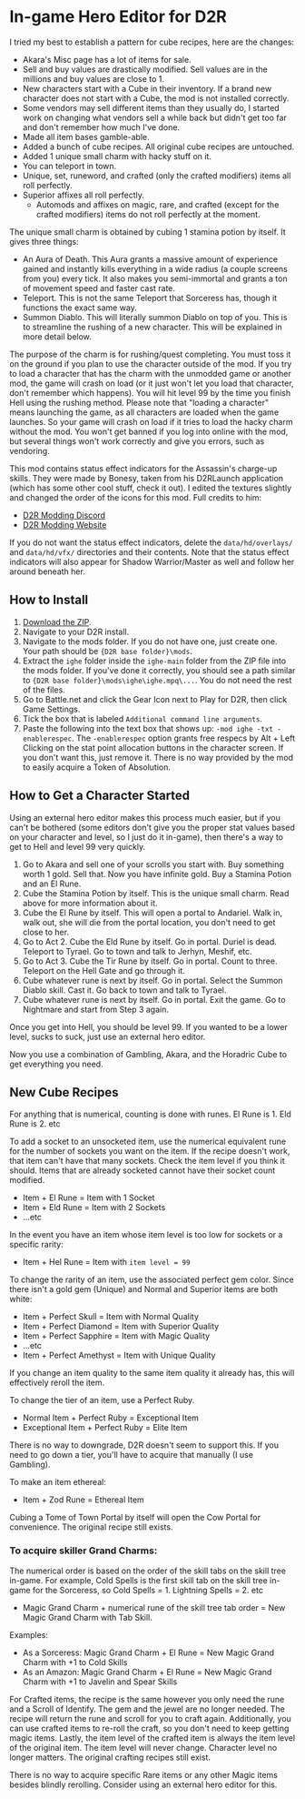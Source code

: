 # In-game Hero Editor for D2R

I tried my best to establish a pattern for cube recipes, here are the changes:
- Akara's Misc page has a lot of items for sale.
- Sell and buy values are drastically modified. Sell values are in the millions and buy values are close to 1.
- New characters start with a Cube in their inventory. If a brand new character does not start with a Cube, the mod is not installed correctly.
- Some vendors may sell different items than they usually do, I started work on changing what vendors sell a while back but didn't get too far and don't remember how much I've done.
- Made all item bases gamble-able.
- Added a bunch of cube recipes. All original cube recipes are untouched.
- Added 1 unique small charm with hacky stuff on it.
- You can teleport in town.
- Unique, set, runeword, and crafted (only the crafted modifiers) items all roll perfectly.
- Superior affixes all roll perfectly.
  - Automods and affixes on magic, rare, and crafted (except for the crafted modifiers) items do not roll perfectly at the moment.

The unique small charm is obtained by cubing 1 stamina potion by itself. It gives three things:
- An Aura of Death. This Aura grants a massive amount of experience gained and instantly kills everything in a wide radius (a couple screens from you) every tick. It also makes you semi-immortal and grants a ton of movement speed and faster cast rate.
- Teleport. This is not the same Teleport that Sorceress has, though it functions the exact same way.
- Summon Diablo. This will literally summon Diablo on top of you. This is to streamline the rushing of a new character. This will be explained in more detail below.

The purpose of the charm is for rushing/quest completing. You must toss it on the ground if you plan to use the character outside of the mod. If you try to load a character that has the charm with the unmodded game or another mod, the game will crash on load (or it just won't let you load that character, don't remember which happens). You will hit level 99 by the time you finish Hell using the rushing method. Please note that "loading a character" means launching the game, as all characters are loaded when the game launches. So your game will crash on load if it tries to load the hacky charm without the mod. You won't get banned if you log into online with the mod, but several things won't work correctly and give you errors, such as vendoring.

This mod contains status effect indicators for the Assassin's charge-up skills. They were made by Bonesy, taken from his D2RLaunch application (which has some other cool stuff, check it out). I edited the textures slightly and changed the order of the icons for this mod. Full credits to him:
- [D2R Modding Discord](https://discord.gg/gEshQt2dRT)
- [D2R Modding Website](https://www.d2rmodding.com)

If you do not want the status effect indicators, delete the `data/hd/overlays/` and `data/hd/vfx/` directories and their contents. Note that the status effect indicators will also appear for Shadow Warrior/Master as well and follow her around beneath her.

## How to Install
1. [Download the ZIP](https://github.com/Warren1001/ighe/archive/refs/heads/main.zip).
2. Navigate to your D2R install.
3. Navigate to the mods folder. If you do not have one, just create one. Your path should be `{D2R base folder}\mods`.
4. Extract the `ighe` folder inside the `ighe-main` folder from the ZIP file into the mods folder. If you've done it correctly, you should see a path similar to `{D2R base folder}\mods\ighe\ighe.mpq\...`. You do not need the rest of the files.
5. Go to Battle.net and click the Gear Icon next to Play for D2R, then click Game Settings.
6. Tick the box that is labeled `Additional command line arguments`.
7. Paste the following into the text box that shows up: `-mod ighe -txt -enablerespec`. The `-enablerespec` option grants free respecs by Alt + Left Clicking on the stat point allocation buttons in the character screen. If you don't want this, just remove it. There is no way provided by the mod to easily acquire a Token of Absolution.

## How to Get a Character Started

Using an external hero editor makes this process much easier, but if you can't be bothered (some editors don't give you the proper stat values based on your character and level, so I just do it in-game), then there's a way to get to Hell and level 99 very quickly.
1. Go to Akara and sell one of your scrolls you start with. Buy something worth 1 gold. Sell that. Now you have infinite gold. Buy a Stamina Potion and an El Rune.
2. Cube the Stamina Potion by itself. This is the unique small charm. Read above for more information about it.
3. Cube the El Rune by itself. This will open a portal to Andariel. Walk in, walk out, she will die from the portal location, you don't need to get close to her.
4. Go to Act 2. Cube the Eld Rune by itself. Go in portal. Duriel is dead. Teleport to Tyrael. Go to town and talk to Jerhyn, Meshif, etc.
5. Go to Act 3. Cube the Tir Rune by itself. Go in portal. Count to three. Teleport on the Hell Gate and go through it.
6. Cube whatever rune is next by itself. Go in portal. Select the Summon Diablo skill. Cast it. Go back to town and talk to Tyrael.
7. Cube whatever rune is next by itself. Go in portal. Exit the game. Go to Nightmare and start from Step 3 again.

Once you get into Hell, you should be level 99. If you wanted to be a lower level, sucks to suck, just use an external hero editor.

Now you use a combination of Gambling, Akara, and the Horadric Cube to get everything you need.

## New Cube Recipes

For anything that is numerical, counting is done with runes. El Rune is 1. Eld Rune is 2. etc

To add a socket to an unsocketed item, use the numerical equivalent rune for the number of sockets you want on the item. If the recipe doesn't work, that item can't have that many sockets. Check the item level if you think it should. Items that are already socketed cannot have their socket count modified.
- Item + El Rune = Item with 1 Socket
- Item + Eld Rune = Item with 2 Sockets
- ...etc

In the event you have an item whose item level is too low for sockets or a specific rarity:
- Item + Hel Rune = Item with `item level = 99`

To change the rarity of an item, use the associated perfect gem color. Since there isn't a gold gem (Unique) and Normal and Superior items are both white:
- Item + Perfect Skull = Item with Normal Quality
- Item + Perfect Diamond = Item with Superior Quality
- Item + Perfect Sapphire = Item with Magic Quality
- ...etc
- Item + Perfect Amethyst = Item with Unique Quality

If you change an item quality to the same item quality it already has, this will effectively reroll the item.

To change the tier of an item, use a Perfect Ruby.
- Normal Item + Perfect Ruby = Exceptional Item
- Exceptional Item + Perfect Ruby = Elite Item

There is no way to downgrade, D2R doesn't seem to support this. If you need to go down a tier, you'll have to acquire that manually (I use Gambling).

To make an item ethereal:
- Item + Zod Rune = Ethereal Item

Cubing a Tome of Town Portal by itself will open the Cow Portal for convenience. The original recipe still exists.

### To acquire skiller Grand Charms:

The numerical order is based on the order of the skill tabs on the skill tree in-game. For example, Cold Spells is the first skill tab on the skill tree in-game for the Sorceress, so Cold Spells = 1. Lightning Spells = 2. etc
- Magic Grand Charm + numerical rune of the skill tree tab order = New Magic Grand Charm with Tab Skill.

Examples:
- As a Sorceress: Magic Grand Charm + El Rune = New Magic Grand Charm with +1 to Cold Skills
- As an Amazon: Magic Grand Charm + El Rune = New Magic Grand Charm with +1 to Javelin and Spear Skills

For Crafted items, the recipe is the same however you only need the rune and a Scroll of Identify. The gem and the jewel are no longer needed. The recipe will return the rune and scroll for you to craft again.
Additionally, you can use crafted items to re-roll the craft, so you don't need to keep getting magic items.
Lastly, the item level of the crafted item is always the item level of the original item. The item level will never change. Character level no longer matters.
The original crafting recipes still exist.

There is no way to acquire specific Rare items or any other Magic items besides blindly rerolling. Consider using an external hero editor for this.
